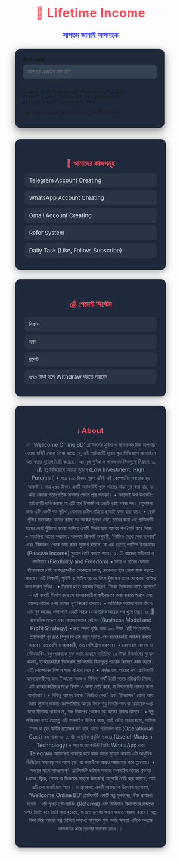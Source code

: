 
<html lang="bn">
<head>
  <meta charset="UTF-8">
  <meta name="viewport" content="width=device-width, initial-scale=1.0">
  <title>Lifetime Income | সাগতম</title>
  <style>
    :root {
      --primary: #ff4757;
      --secondary: #3742fa;
      --bg: #0f172a;
      --card: #1e293b;
      --text: #e2e8f0;
      --muted: #94a3b8;
      font-family: "Noto Sans Bengali", system-ui, sans-serif;
    }
    * { margin: 0; padding: 0; box-sizing: border-box; }

    body {
      background: linear-gradient(180deg, #0f172a, #1e293b);
      color: var(--text);
      min-height: 100vh;
      display: flex;
      flex-direction: column;
      align-items: center;
      padding: 30px 10px;
    }

    header {
      text-align: center;
      margin-bottom: 25px;
    }

    header h1 {
      font-size: 32px;
      color: var(--primary);
      letter-spacing: 1px;
      margin-bottom: 8px;
    }

    header h2 {
      font-size: 20px;
      color: var(--secondary);
      font-weight: 600;
    }

    .login-box {
      background: var(--card);
      padding: 20px;
      border-radius: 14px;
      width: 100%;
      max-width: 400px;
      box-shadow: 0 8px 25px rgba(0,0,0,0.5);
      margin-bottom: 30px;
    }

    .login-box label {
      display: block;
      margin-bottom: 6px;
      font-weight: 600;
    }

    .login-box input {
      width: 100%;
      padding: 10px 12px;
      margin-bottom: 14px;
      border-radius: 8px;
      border: none;
      background: #334155;
      color: var(--text);
      font-size: 15px;
      outline: none;
    }

    .login-box button {
      width: 100%;
      padding: 12px;
      background: linear-gradient(90deg, var(--primary), var(--secondary));
      border: none;
      border-radius: 10px;
      color: white;
      font-size: 16px;
      font-weight: 600;
      cursor: pointer;
      transition: 0.3s;
    }

    .login-box button:hover {
      transform: scale(1.03);
    }

    .section {
      width: 100%;
      max-width: 600px;
      background: var(--card);
      padding: 25px;
      border-radius: 14px;
      margin-bottom: 25px;
      box-shadow: 0 4px 20px rgba(0,0,0,0.4);
    }

    .section h3 {
      color: var(--primary);
      margin-bottom: 12px;
      text-align: center;
      font-size: 20px;
    }

    ul {
      list-style: none;
      padding-left: 0;
    }

    ul li {
      background: rgba(255,255,255,0.05);
      padding: 10px 12px;
      border-radius: 8px;
      margin-bottom: 8px;
      font-size: 15px;
      color: var(--text);
      transition: 0.3s;
    }

    ul li:hover {
      background: rgba(255,255,255,0.1);
      transform: translateX(4px);
    }

    footer {
      text-align: center;
      color: var(--muted);
      font-size: 13px;
      margin-top: 20px;
      line-height: 1.5;
    }

    @media (max-width: 480px) {
      header h1 { font-size: 26px; }
      .section { padding: 18px; }
    }
  </style>
</head>
<body>

  <header>
    <h1>🌟 Lifetime Income</h1>
    <h2>সাগতম জানাই আপনাকে</h2>
  </header>

  <div class="login-box">
    <label for="account">Account</label>
    <input type="text" id="account" placeholder="আপনার একাউন্ট নাম দিন">

    <label for="password">Password</label>
    <input type="password" id="password" placeholder="আপনার পাসওয়ার্ড দিন">

    <button type="button">Login</button>
  </div>

  <div class="section">
    <h3>💼 আমাদের কাজসমূহ</h3>
    <ul>
      <li>Telegram Account Creating</li>
      <li>WhatsApp Account Creating</li>
      <li>Gmail Account Creating</li>
      <li>Refer System</li>
      <li>Daily Task (Like, Follow, Subscribe)</li>
    </ul>
  </div>

  <div class="section">
    <h3>💰 পেমেন্ট সিস্টেম</h3>
    <ul>
      <li>বিকাশ</li>
      <li>নগদ</li>
      <li>রকেট</li>
      <li>৬৭০ টাকা হলে Withdraw করতে পারবেন</li>
    </ul>
  </div>

  <div class="section">
    <h3>ℹ️ About</h3>
    <p style="text-align:center; line-height:1.6; color:var(--muted);">
      ✅ 'Wellcome Online BD' প্ল্যাটফর্মের সুবিধা ও লাভজনক দিক
আপনার দেওয়া ছবিটি থেকে বোঝা যাচ্ছে যে, এই প্ল্যাটফর্মটি মূলত ক্ষুদ্র বিনিয়োগে অনলাইনে আয় করার সুযোগ তৈরি করেছে। এর মূল সুবিধা ও লাভজনক দিকগুলো নিম্নরূপ:
১. 💰 স্বল্প বিনিয়োগে আয়ের সুযোগ (Low Investment, High Potential)
• মাত্র ২০০ টাকায় শুরু: এটিই এই কোম্পানির সবচেয়ে বড় আকর্ষণ। মাত্র ২০০ টাকায় একটি অ্যাকাউন্ট খুলে আয়ের যাত্রা শুরু করা যায়, যা অন্য কোনো গতানুগতিক ব্যবসার ক্ষেত্রে প্রায় অসম্ভব।
• সহজেই অর্থ উপার্জন: প্ল্যাটফর্মটি দাবি করছে যে এটি অর্থ উপার্জনের একটি খুবই সহজ পথ। নতুনদের জন্য এটি একটি বড় সুবিধা, যেখানে জটিল প্রক্রিয়া ছাড়াই কাজ করা যায়।
• ছোট পুঁজির সদ্ব্যবহার: যাদের কাছে বড় অঙ্কের মূলধন নেই, তাদের জন্য এই প্ল্যাটফর্মটি তাদের ছোট পুঁজিকে কাজে লাগিয়ে একটি নির্ভরযোগ্য আয়ের পথ তৈরি করে দিচ্ছে।
• স্বয়ংক্রিয় আয়ের সম্ভাবনা: আপনার স্ক্রিনশট অনুযায়ী, 'ভিডিও দেখে সেবা ব্যবহার' এবং 'বিজ্ঞাপন' থেকে আয় করার সুযোগ রয়েছে, যা এক ধরণের প্যাসিভ ইনকামের (Passive Income) সুযোগ তৈরি করতে পারে।
২. ⏰ কাজের স্বাধীনতা ও নমনীয়তা (Flexibility and Freedom)
• সময় ও স্থানের কোনো সীমাবদ্ধতা নেই: ব্যবহারকারীরা যেকোনো সময়, যেকোনো স্থান থেকে কাজ করতে পারবে। এটি শিক্ষার্থী, গৃহিণী বা দ্বিতীয় আয়ের উৎস খুঁজছেন এমন যেকোনো ব্যক্তির জন্য দারুণ সুবিধা।
• নিজের হাতে কাজের নিয়ন্ত্রণ: "টাকা নিজেদের হাতে আসবে" – এই কথাটি নির্দেশ করে যে ব্যবহারকারীরা স্বাধীনভাবে কাজ করতে পারবে এবং তাদের আয়ের ওপর তাদের পূর্ণ নিয়ন্ত্রণ থাকবে।
• অতিরিক্ত আয়ের সহজ উৎস: এটি মূল কাজের পাশাপাশি একটি সহজ ও অতিরিক্ত আয়ের পথ খুলে দেয়।
৩. 🚀 ব্যবসায়িক মডেল এবং লাভজনকতার কৌশল (Business Model and Profit Strategy)
• দ্রুত সদস্য বৃদ্ধি: মাত্র ২০০ টাকা এন্ট্রি ফি হওয়ায়, প্ল্যাটফর্মটি খুব দ্রুত বিপুল সংখ্যক নতুন সদস্য এবং ব্যবহারকারী আকর্ষণ করতে পারবে। যত বেশি ব্যবহারকারী, তত বেশি ট্রানজেকশন।
• রেফারেল বোনাস বা নেটওয়ার্কিং: বন্ধু-বান্ধবকে যুক্ত করার মাধ্যমে অতিরিক্ত ২৫ টাকা উপার্জনের সুযোগ থাকায়, ব্যবহারকারীরা নিজেরাই প্ল্যাটফর্মের বিনামূল্যে প্রচারক হিসেবে কাজ করবে। এটি কোম্পানির বিপণন খরচ কমিয়ে দেবে।
• নির্ভরযোগ্য আয়ের পথ: প্ল্যাটফর্মটি ব্যবহারকারীদের জন্য "আয়ের সহজ ও নিশ্চিত পথ" তৈরি করার প্রতিশ্রুতি দিচ্ছে। এটি ব্যবহারকারীদের মধ্যে বিশ্বাস ও আস্থা তৈরি করে, যা দীর্ঘমেয়াদী লাভের জন্য অপরিহার্য।
• বিভিন্ন আয়ের উৎস: "ভিডিও দেখা" এবং "বিজ্ঞাপন" থেকে আয় করার সুযোগ থাকায় কোম্পানিটির আয়ের উৎস শুধু সাবস্ক্রিপশন বা রেফারেল-এর মধ্যে সীমাবদ্ধ থাকবে না, বরং বিজ্ঞাপন থেকেও বড় অঙ্কের রাজস্ব আসবে।
• স্বল্প পরিচালন ব্যয়: যেহেতু এটি অনলাইন ভিত্তিক কাজ, তাই ভৌত অবকাঠামো, অফিস স্পেস বা বৃহৎ কর্মীর প্রয়োজন কম হবে, ফলে পরিচালন ব্যয় (Operational Cost) কম থাকবে।
৪. 🌐 আধুনিক প্রযুক্তি ব্যবহার (Use of Modern Technology)
• সহজে অ্যাকাউন্ট তৈরি: WhatsApp এবং Telegram অ্যাকাউন্ট ব্যবহার করে কাজ করার সুযোগ থাকায় এটি আধুনিক ডিজিটাল মাধ্যমগুলোর সাথে যুক্ত, যা কাজটিকে আরও সহজলভ্য করে তুলেছে।
• সময়ের সাথে সামঞ্জস্যপূর্ণ: প্ল্যাটফর্মটি বর্তমান সময়ের অনলাইন আয়ের প্রবণতা (যেমন: ক্লিক, শেয়ার বা ভিউয়ের মাধ্যমে উপার্জন) অনুযায়ী তৈরি করা হয়েছে, তাই এটি দ্রুত জনপ্রিয়তা পাবে।
🔥 মূলকথা: একটি লাভজনক উদ্যোগ
সংক্ষেপে, 'Wellcome Online BD' প্ল্যাটফর্মটি একটি স্বল্প মূলধনের, উচ্চ প্রসারের মডেল। এটি মূলত নেটওয়ার্কিং (Referral) এবং ডিজিটাল বিজ্ঞাপনের রাজস্বের ওপর ভিত্তি করে তৈরি করা হয়েছে, যা দ্রুত মুনাফা অর্জন করতে সাহায্য করবে। অল্প টাকা দিয়ে আয়ের স্বপ্ন দেখিয়ে অসংখ্য মানুষকে যুক্ত করার ক্ষমতা এটিকে অত্যন্ত লাভজনক করে তোলার সম্ভাবনা রাখে।।<br।
    </p>
  </div>

  <footer>
